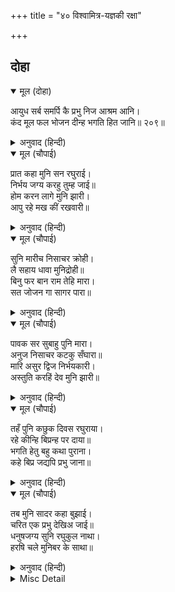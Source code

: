 +++
title = "४० विश्वामित्र-यज्ञकी रक्षा"

+++


## दोहा


<details open><summary>मूल (दोहा)</summary>

आयुध सर्ब समर्पि कै प्रभु निज आश्रम आनि।  
कंद मूल फल भोजन दीन्ह भगति हित जानि॥ २०९॥
</details>

<details><summary>अनुवाद (हिन्दी)</summary>

सब अस्त्र-शस्त्र समर्पण करके मुनि प्रभु श्रीरामजीको अपने आश्रममें ले आये; और उन्हें परम हितू जानकर भक्तिपूर्वक कन्द, मूल और फलका भोजन कराया॥ २०९॥
</details>

<details open><summary>मूल (चौपाई)</summary>

प्रात कहा मुनि सन रघुराई।  
निर्भय जग्य करहु तुम्ह जाई॥  
होम करन लागे मुनि झारी।  
आपु रहे मख कीं रखवारी॥
</details>

<details><summary>अनुवाद (हिन्दी)</summary>

सबेरे श्रीरघुनाथजीने मुनिसे कहा—आप जाकर निडर होकर यज्ञ कीजिये। यह सुनकर सब मुनि हवन करने लगे। आप (श्रीरामजी) यज्ञकी रखवालीपर रहे॥ १॥
</details>

<details open><summary>मूल (चौपाई)</summary>

सुनि मारीच निसाचर क्रोही।  
लै सहाय धावा मुनिद्रोही॥  
बिनु फर बान राम तेहि मारा।  
सत जोजन गा सागर पारा॥
</details>

<details><summary>अनुवाद (हिन्दी)</summary>

यह समाचार सुनकर मुनियोंका शत्रु क्रोधी राक्षस मारीच अपने सहायकोंको लेकर दौड़ा। श्रीरामजीने बिना फलवाला बाण उसको मारा, जिससे वह सौ योजनके विस्तारवाले समुद्रके पार जा गिरा॥ २॥
</details>

<details open><summary>मूल (चौपाई)</summary>

पावक सर सुबाहु पुनि मारा।  
अनुज निसाचर कटकु सँघारा॥  
मारि असुर द्विज निर्भयकारी।  
अस्तुति करहिं देव मुनि झारी॥
</details>

<details><summary>अनुवाद (हिन्दी)</summary>

फिर सुबाहुको अग्निबाण मारा। इधर छोटे भाई लक्ष्मणजीने राक्षसोंकी सेनाका संहार कर डाला। इस प्रकार श्रीरामजीने राक्षसोंको मारकर ब्राह्मणोंको निर्भय कर दिया। तब सारे देवता और मुनि स्तुति करने लगे॥ ३॥
</details>

<details open><summary>मूल (चौपाई)</summary>

तहँ पुनि कछुक दिवस रघुराया।  
रहे कीन्हि बिप्रन्ह पर दाया॥  
भगति हेतु बहु कथा पुराना।  
कहे बिप्र जद्यपि प्रभु जाना॥
</details>

<details><summary>अनुवाद (हिन्दी)</summary>

श्रीरघुनाथजीने वहाँ कुछ दिन और रहकर ब्राह्मणोंपर दया की। भक्तिके कारण ब्राह्मणोंने उन्हें पुराणोंकी बहुत-सी कथाएँ कहीं, यद्यपि प्रभु सब जानते थे॥ ४॥
</details>

<details open><summary>मूल (चौपाई)</summary>

तब मुनि सादर कहा बुझाई।  
चरित एक प्रभु देखिअ जाई॥  
धनुषजग्य सुनि रघुकुल नाथा।  
हरषि चले मुनिबर के साथा॥
</details>

<details><summary>अनुवाद (हिन्दी)</summary>

तदनन्तर मुनिने आदरपूर्वक समझाकर कहा—हे प्रभो! चलकर एक चरित्र देखिये। रघुकुलके स्वामी श्रीरामचन्द्रजी धनुषयज्ञ (की बात) सुनकर मुनिश्रेष्ठ विश्वामित्रजीके साथ प्रसन्न होकर चले॥ ५॥
</details>

<details><summary>Misc Detail</summary>


</details>
